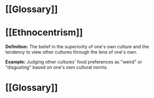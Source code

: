 # [[Glossary]]

# [[Ethnocentrism]] 
**Definition:**  The belief in the superiority of one's own culture and the tendency to view other cultures through the lens of one's own.

**Example:** Judging other cultures' food preferences as "weird" or "disgusting" based on one's own cultural norms.

# [[Glossary]]